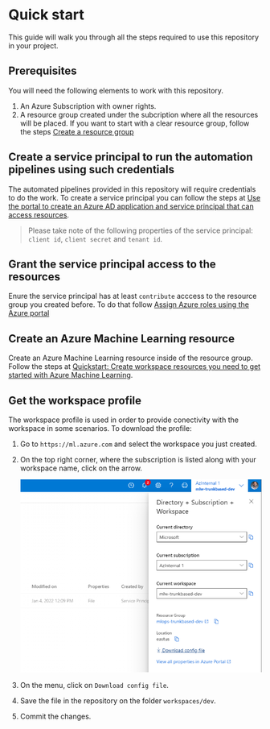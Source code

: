 # Quick start

This guide will walk you through all the steps required to use this repository in your project.

## Prerequisites

You will need the following elements to work with this repository.

1. An Azure Subscription with owner rights.
2. A resource group created under the subcription where all the resources will be placed. If you want to start with a clear resource group, follow the steps [Create a resource group](https://docs.microsoft.com/en-us/azure/azure-resource-manager/management/manage-resource-groups-portal#create-resource-groups)

## Create a service principal to run the automation pipelines using such credentials

The automated pipelines provided in this repository will require credentials to do the work. To create a service principal you can follow the steps at [Use the portal to create an Azure AD application and service principal that can access resources](https://docs.microsoft.com/en-us/azure/active-directory/develop/howto-create-service-principal-portal).

> Please take note of the following properties of the service principal: `client id`, `client secret` and `tenant id`.

## Grant the service principal access to the resources

Enure the service principal has at least `contribute` acccess to the resource group you created before. To do that follow [Assign Azure roles using the Azure portal](https://docs.microsoft.com/en-us/azure/role-based-access-control/role-assignments-portal?tabs=current)

## Create an Azure Machine Learning resource

Create an Azure Machine Learning resource inside of the resource group. Follow the steps at [Quickstart: Create workspace resources you need to get started with Azure Machine Learning](https://docs.microsoft.com/en-us/azure/machine-learning/quickstart-create-resources).

## Get the workspace profile

The workspace profile is used in order to provide conectivity with the workspace in some scenarios. To download the profile:

1. Go to `https://ml.azure.com` and select the workspace you just created.
2. On the top right corner, where the subscription is listed along with your workspace name, click on the arrow.

    ![](assets/workspace-config.png)

3. On the menu, click on `Download config file`.
4. Save the file in the repository on the folder `workspaces/dev`.
5. Commit the changes.


